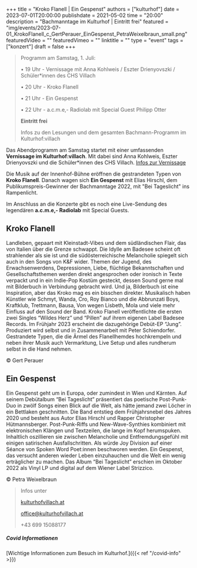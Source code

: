 +++
title = "Kroko Flanell | Ein Gespenst"
authors = ["kulturhof"]
date = 2023-07-01T20:00:00
publishdate = 2021-05-02
time = "20:00"
description = "Bachmanntage im Kulturhof | Eintritt frei"
featured = "img/events/2023-07-01_KrokoFlanell_c_GertPerauer_EinGespenst_PetraWeixelbraun_small.png"
featuredVideo = ""
featuredVimeo = ""
linktitle = ""
type = "event"
tags = ["konzert"]
draft = false
+++

>Programm am Samstag, 1. Juli:
>
>•	19 Uhr - Vernissage mit Anna Kohlweis / Eszter Drienyovszki / Schüler\*innen des CHS Villach
>
>•	20 Uhr - Kroko Flanell
>
>•	21 Uhr - Ein Gespenst
>
>•	22 Uhr - a.c.m.e,- Radiolab mit Special Guest Philipp Otter
>
>**Eintritt frei**
>
>Infos zu den Lesungen und dem gesamten Bachmann-Programm im Kulturhof:villach


Das Abendprogramm am Samstag startet mit einer umfassenden **Vernissage im Kulturhof:villach**. Mit dabei sind Anna Kohlweis, Eszter Drienyovszki und die Schüler\*innen des CHS Villach.
[Infos zur Vernissage](https://kulturhofvillach.at/news/2023-07-01_bachmannvernissage/)

Die Musik auf der Innenhof-Bühne eröffnen die gestrandeten Typen von **Kroko Flanell**. Danach wagen sich **Ein Gespenst** mit Elias Hirschl, dem Publikumspreis-Gewinner der Bachmanntage 2022, mit "Bei Tageslicht" ins Rampenlicht.

Im Anschluss an die Konzerte gibt es noch eine Live-Sendung des legendären **a.c.m.e,- Radiolab** mit Special Guests.

## Kroko Flanell ##

Landleben, gepaart mit Kleinstadt-Vibes und dem südländischen Flair, das von Italien über die Grenze schwappt. Die Idylle am Badesee scheint oft strahlender als sie ist und die südösterreichische Melancholie spiegelt sich auch in den Songs von K&F wider.
Themen der Jugend, des Erwachsenwerdens, Depressionen, Liebe, flüchtige Bekanntschaften und Gesellschaftsthemen werden direkt angesprochen oder ironisch in Texte verpackt und in ein Indie-Pop Kostüm gesteckt, dessen Sound gerne mal mit Bilderbuch in Verbindung gebracht wird. 
Und ja, Bilderbuch ist eine Inspiration, aber das Kroko mag es ein bisschen direkter. Musikalisch haben Künstler wie Schmyt, Wanda, Cro, Roy Bianco und die Abbrunzati Boys, Kraftklub, Trettmann, Bausa, Von wegen Lisbeth, Mola und viele mehr Einfluss auf den Sound der Band.
Kroko Flanell veröffentlichte die ersten zwei Singles “Wildes Herz” und “Pillen” auf ihrem eigenen Label Badesee Records. Im Frühjahr 2023 erscheint die dazugehörige Debüt-EP “Jung”.  
Produziert wird selbst und in Zusammenarbeit mit Peter Schiendorfer. 
Gestrandete Typen, die die Ärmel des Flanellhemdes hochkrempeln und neben ihrer Musik auch Vermarktung, Live Setup und alles rundherum selbst in die Hand nehmen.

© Gert Perauer

## Ein Gespenst ##
Ein Gespenst geht um in Europa, oder zumindest in Wien und Kärnten. Auf seinem Debütalbum “Bei
Tageslicht” präsentiert das poetische Post-Punk-Duo in zwölf Songs einen Blick auf die Welt,
als hätte jemand zwei Löcher in ein Bettlaken geschnitten. Die Band entstieg dem
Frühjahrsnebel des Jahres 2020 und besteht aus Autor Elias Hirschl und Rapper Christopher
Hütmannsberger. Post-Punk-Riffs und New-Wave-Synthies kombiniert mit elektronischen
Klängen und Textzeilen, die lange im Kopf herumspuken. Inhaltlich oszillieren sie zwischen
Melancholie und Entfremdungsgefühl mit einigen satirischen Ausfallschritten. Als würde Joy
Division auf einer Séance von Spoken Word Poet:innen beschworen werden. Ein Gespenst,
das versucht anderen wieder Leben einzuhauchen und die Welt ein wenig erträglicher zu
machen. Das Album “Bei Tageslicht” erschien im Oktober 2022 als Vinyl LP und digital
auf dem Wiener Label Strizzico.

© Petra Weixelbraun


>Infos unter
>
>[kulturhofvillach.at](https://www.kulturhofvillach.at/)
>
>office@kulturhofvillach.at
>
>+43 699 15088177

##### Covid Informationen
[Wichtige Informationen zum Besuch im Kulturhof.]({{< ref "/covid-info" >}})
